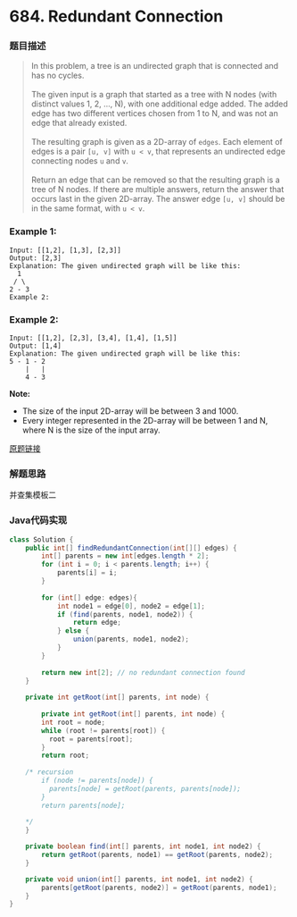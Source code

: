 # 684. Redundant Connection

### 题目描述

>In this problem, a tree is an undirected graph that is connected and has no cycles.
<br><br>The given input is a graph that started as a tree with N nodes (with distinct values 1, 2, ..., N), with one additional edge added. The added edge has two different vertices chosen from 1 to N, and was not an edge that already existed.
<br><br>The resulting graph is given as a 2D-array of `edges`. Each element of edges is a pair `[u, v]` with `u < v`, that represents an undirected edge connecting nodes `u` and `v`.
<br><br>Return an edge that can be removed so that the resulting graph is a tree of N nodes. If there are multiple answers, return the answer that occurs last in the given 2D-array. The answer edge `[u, v]` should be in the same format, with `u < v`.

### Example 1:

    Input: [[1,2], [1,3], [2,3]]
    Output: [2,3]
    Explanation: The given undirected graph will be like this:
      1
     / \
    2 - 3
    Example 2:

### Example 2: 
    Input: [[1,2], [2,3], [3,4], [1,4], [1,5]]
    Output: [1,4]
    Explanation: The given undirected graph will be like this:
    5 - 1 - 2
        |   |
        4 - 3

**Note:**

- The size of the input 2D-array will be between 3 and 1000.
- Every integer represented in the 2D-array will be between 1 and N, where N is the size of the input array.

[原题链接](https://leetcode.com/problems/redundant-connection/)



### 解题思路
并查集模板二


### Java代码实现

``` java
class Solution {
    public int[] findRedundantConnection(int[][] edges) {
        int[] parents = new int[edges.length * 2];
        for (int i = 0; i < parents.length; i++) {
            parents[i] = i;
        }
        
        for (int[] edge: edges){
            int node1 = edge[0], node2 = edge[1];
            if (find(parents, node1, node2)) {
                return edge;
            } else {
                union(parents, node1, node2);
            }
        }
        
        return new int[2]; // no redundant connection found
    }
    
    private int getRoot(int[] parents, int node) {
    
        private int getRoot(int[] parents, int node) {
        int root = node;
        while (root != parents[root]) {
          root = parents[root];  
        }
        return root;
        
    /* recursion
        if (node != parents[node]) {
          parents[node] = getRoot(parents, parents[node]);  
        }
        return parents[node];
        
    */
    }

    private boolean find(int[] parents, int node1, int node2) {
        return getRoot(parents, node1) == getRoot(parents, node2);
    }

    private void union(int[] parents, int node1, int node2) {
        parents[getRoot(parents, node2)] = getRoot(parents, node1); 
    }
}
```